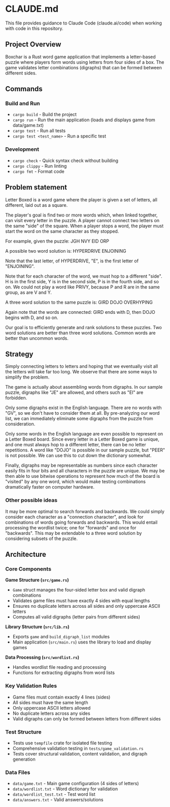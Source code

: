 # CLAUDE.md

This file provides guidance to Claude Code (claude.ai/code) when working with code in this repository.

## Project Overview

Boxchar is a Rust word game application that implements a letter-based puzzle where players form words using letters from four sides of a box. The game validates letter combinations (digraphs) that can be formed between different sides.

## Commands

### Build and Run
- `cargo build` - Build the project
- `cargo run` - Run the main application (loads and displays game from data/game.txt)
- `cargo test` - Run all tests
- `cargo test <test_name>` - Run a specific test

### Development
- `cargo check` - Quick syntax check without building
- `cargo clippy` - Run linting
- `cargo fmt` - Format code

## Problem statement

Letter Boxed is a word game where the player is given a set of letters, all different, laid out as a square.

The player's goal is find two or more words which, when linked together, can visit every letter in the puzzle. A player cannot connect two letters on the same "side" of the square. When a player stops 
a word, the player must start the word on the same character as they stopped.

For example, given the puzzle:
    JGH NVY EID ORP

A possible two word solution is:
    HYPERDRIVE ENJOINING

Note that the last letter, of HYPERDRIVE, "E", is the first letter of "ENJOINING".

Note that for each character of the word, we must hop to a different "side". H is in the first side,
Y is in the second side, P is in the fourth side, and so on. We could not play a word like PRIVY, because
P and R are in the same group, as are V and Y.

A three word solution to the same puzzle is:
    GIRD DOJO OVERHYPING

Again note that the words are connected: GIRD ends with D, then DOJO begins with D, and so on.

Our goal is to efficiently generate and rank solutions to these puzzles. Two word solutions are better
than three word solutions. Common words are better than uncommon words.

## Strategy

Simply connecting letters to letters and hoping that we eventually visit all the letters will take 
far too long. We observe that there are some ways to simplify the problem.

The game is actually about assembling words from digraphs. In our sample puzzle, digraphs like "JE" are allowed, and others such as "EI" are forbidden. 

Only some digraphs exist in the English language. There are no words with "GV", so we don't have to 
consider them at all. By pre-analyzing our word list, we can immediately eliminate some digraphs from the puzzle from consideration.

Only some words in the English language are even possible to represent on a Letter Boxed board. Since 
every letter in a Letter Boxed game is unique, and one must always hop to a different letter, there 
can be no letter repetitions. A word like "DOJO" is possible in our sample puzzle, but "PEER" is not 
possible. We can use this to cut down the dictionary somewhat.

Finally, digraphs may be representable as numbers since each character easily fits in four bits and 
all characters in the puzzle are unique. We may be then able to use bitwise operations to represent how much of the board is "visited" by any one word, which would make testing combinations dramatically
faster on computer hardware.

### Other possible ideas

It may be more optimal to search forwards and backwards. We could simply consider each character as a 
"connection character", and look for combinations of words going forwards and backwards. This would 
entail processing the wordlist twice; one for "forwards" and once for "backwards". This may be extendable to a three word solution by considering subsets of the puzzle.

## Architecture

### Core Components

**Game Structure (`src/game.rs`)**
- `Game` struct manages the four-sided letter box and valid digraph combinations
- Validates game files must have exactly 4 sides with equal lengths
- Ensures no duplicate letters across all sides and only uppercase ASCII letters
- Computes all valid digraphs (letter pairs from different sides)

**Library Structure (`src/lib.rs`)**
- Exports `game` and `build_digraph_list` modules
- Main application (`src/main.rs`) uses the library to load and display games

**Data Processing (`src/wordlist.rs`)**
- Handles wordlist file reading and processing
- Functions for extracting digraphs from word lists

### Key Validation Rules
- Game files must contain exactly 4 lines (sides)
- All sides must have the same length
- Only uppercase ASCII letters allowed
- No duplicate letters across any sides
- Valid digraphs can only be formed between letters from different sides

### Test Structure
- Tests use `tempfile` crate for isolated file testing
- Comprehensive validation testing in `tests/game_validation.rs`
- Tests cover structural validation, content validation, and digraph generation

### Data Files
- `data/game.txt` - Main game configuration (4 sides of letters)
- `data/wordlist.txt` - Word dictionary for validation
- `data/wordlist_test.txt` - Test word list
- `data/answers.txt` - Valid answers/solutions